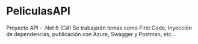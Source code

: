 # PeliculasAPI
Proyecto API - .Net 6 (C#) Se trabajarán temas como First Code, Inyección de dependencias, publicación con Azure, Swagger y Postman, etc...
